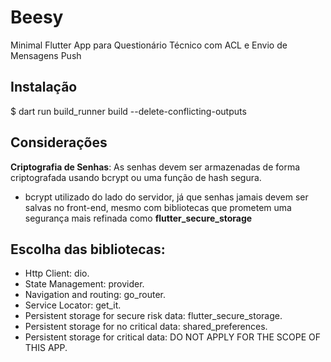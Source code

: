 # Beesy
Minimal Flutter App para Questionário Técnico com ACL e Envio de Mensagens Push


## Instalação
$ dart run build_runner build --delete-conflicting-outputs


## Considerações

**Criptografia de Senhas**: As senhas devem ser armazenadas de forma criptografada usando bcrypt ou uma função de hash segura.

- bcrypt utilizado do lado do servidor, já que senhas jamais devem ser salvas no front-end, mesmo com bibliotecas que prometem uma segurança mais refinada como **flutter_secure_storage**

## Escolha das bibliotecas:
- Http Client: dio.
- State Management: provider.
- Navigation and routing: go_router.
- Service Locator: get_it.
- Persistent storage for secure risk data: flutter_secure_storage.
- Persistent storage for no critical data: shared_preferences.
- Persistent storage for critical data: DO NOT APPLY FOR THE SCOPE OF THIS APP.

